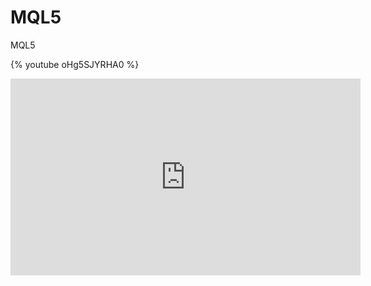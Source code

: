 
<div class="x-frame video" data-video="http://player.vimeo.com/video/52302939"> </div>

# MQL5
MQL5

{% youtube oHg5SJYRHA0 %}

<iframe width="560" height="315" src="https://www.youtube.com/embed/dHHmUF9gs70" frameborder="0" allowfullscreen="allowfullscreen"> </iframe>
